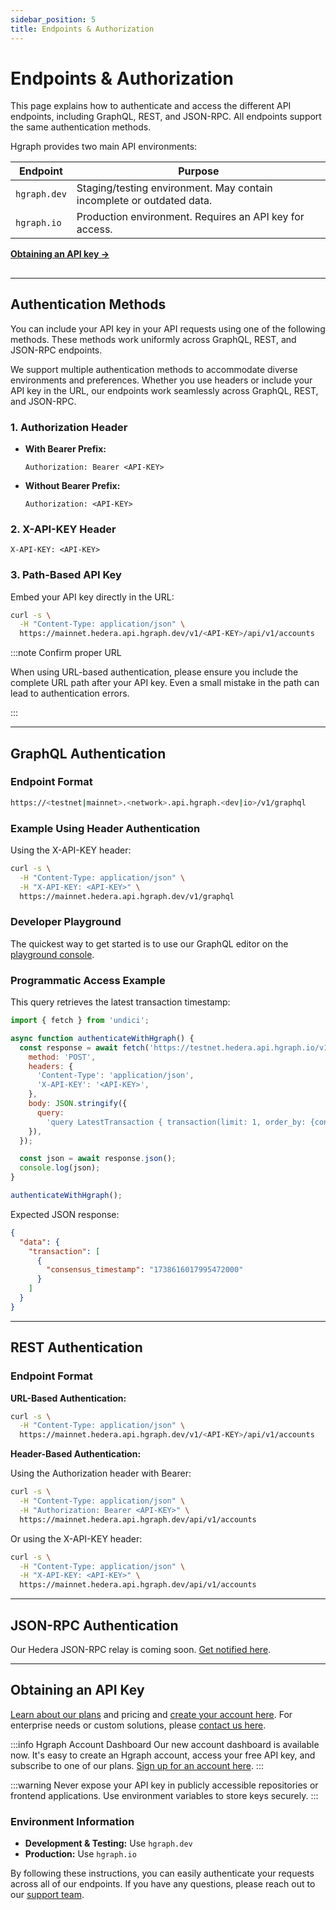 ```yaml
---
sidebar_position: 5
title: Endpoints & Authorization
---
```


# Endpoints & Authorization

This page explains how to authenticate and access the different API endpoints, including GraphQL, REST, and JSON-RPC. All endpoints support the same authentication methods.

Hgraph provides two main API environments:

| Endpoint     | Purpose                                                      |
| ------------ | ------------------------------------------------------------ |
| `hgraph.dev` | Staging/testing environment. May contain incomplete or outdated data. |
| `hgraph.io`  | Production environment. Requires an API key for access.      |

**[Obtaining an API key →](#obtaining-an-api-key)**

## 

---

## Authentication Methods

You can include your API key in your API requests using one of the following methods. These methods work uniformly across GraphQL, REST, and JSON-RPC endpoints.

We support multiple authentication methods to accommodate diverse environments and preferences. Whether you use headers or include your API key in the URL, our endpoints work seamlessly across GraphQL, REST, and JSON-RPC.

### 1. Authorization Header

- **With Bearer Prefix:**

  ```http
  Authorization: Bearer <API-KEY>
  ```

- **Without Bearer Prefix:**

  ```http
  Authorization: <API-KEY>
  ```

### 2. X-API-KEY Header

  ```http
  X-API-KEY: <API-KEY>
  ```

### 3. Path-Based API Key

Embed your API key directly in the URL:

```bash
curl -s \
  -H "Content-Type: application/json" \
  https://mainnet.hedera.api.hgraph.dev/v1/<API-KEY>/api/v1/accounts
```

:::note Confirm proper URL

When using URL-based authentication, please ensure you include the complete URL path after your API key. Even a small mistake in the path can lead to authentication errors.

:::

---

## GraphQL Authentication

### Endpoint Format

```bash
https://<testnet|mainnet>.<network>.api.hgraph.<dev|io>/v1/graphql
```

### Example Using Header Authentication

Using the X-API-KEY header:

```bash
curl -s \
  -H "Content-Type: application/json" \
  -H "X-API-KEY: <API-KEY>" \
  https://mainnet.hedera.api.hgraph.dev/v1/graphql
```

### Developer Playground

The quickest way to get started is to use our GraphQL editor on the [playground console](https://console.hgraph.io).

### Programmatic Access Example

This query retrieves the latest transaction timestamp:

```javascript
import { fetch } from 'undici';

async function authenticateWithHgraph() {
  const response = await fetch('https://testnet.hedera.api.hgraph.io/v1/graphql', {
    method: 'POST',
    headers: {
      'Content-Type': 'application/json',
      'X-API-KEY': '<API-KEY>',
    },
    body: JSON.stringify({
      query:
        'query LatestTransaction { transaction(limit: 1, order_by: {consensus_timestamp: desc}) { consensus_timestamp } }',
    }),
  });

  const json = await response.json();
  console.log(json);
}

authenticateWithHgraph();
```

Expected JSON response:

```json
{
  "data": {
    "transaction": [
      {
        "consensus_timestamp": "1738616017995472000"
      }
    ]
  }
}
```

---

## REST Authentication

### Endpoint Format

**URL-Based Authentication:**

```bash
curl -s \
  -H "Content-Type: application/json" \
  https://mainnet.hedera.api.hgraph.dev/v1/<API-KEY>/api/v1/accounts
```

**Header-Based Authentication:**

Using the Authorization header with Bearer:

```bash
curl -s \
  -H "Content-Type: application/json" \
  -H "Authorization: Bearer <API-KEY>" \
  https://mainnet.hedera.api.hgraph.dev/api/v1/accounts
```

Or using the X-API-KEY header:

```bash
curl -s \
  -H "Content-Type: application/json" \
  -H "X-API-KEY: <API-KEY>" \
  https://mainnet.hedera.api.hgraph.dev/api/v1/accounts
```

---

## JSON-RPC Authentication

Our Hedera JSON-RPC relay is coming soon. [Get notified here](https://hgraph.beehiiv.com/subscribe).

<!-- ### Endpoint Format

```bash
https://<testnet|mainnet>.<network>.api.hgraph.<dev|io>/v1/jsonrpc
```

### Example Using Header-Based Authentication

Using the Authorization header:

```bash
curl -s \
  -H "Content-Type: application/json" \
  -H "Authorization: <API-KEY>" \
  https://mainnet.hedera.api.hgraph.dev/v1/jsonrpc
```

:::tip
You can also pass your API key using the X-API-KEY header if preferred.
:::

--> 

---

## Obtaining an API Key

[Learn about our plans](https://hgraph.com/hedera) and pricing and [create your account here](https://dashboard.hgraph.com). For enterprise needs or custom solutions, please [contact us here](https://hgraph.com/contact).

:::info Hgraph Account Dashboard
Our new account dashboard is available now. It's easy to create an Hgraph account, access your free API key, and subscribe to one of our plans. [Sign up for an account here](https://dashboard.hgraph.com).
:::

:::warning
Never expose your API key in publicly accessible repositories or frontend applications. Use environment variables to store keys securely.
:::

### Environment Information

- **Development & Testing:** Use `hgraph.dev`
- **Production:** Use `hgraph.io`

By following these instructions, you can easily authenticate your requests across all of our endpoints. If you have any questions, please reach out to our [support team](/support).